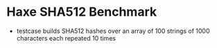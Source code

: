 # Haxe SHA512 Benchmark

* testcase builds SHA512 hashes over an array of 100 strings of 1000 characters each repeated 10 times

